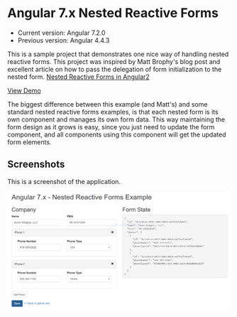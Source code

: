 # Angular 7.x Nested Reactive Forms

* Current version: Angular 7.2.0
* Previous version: Angular 4.4.3

This is a sample project that demonstrates one nice way of handling nested reactive forms.  This project was inspired by Matt Brophy's blog post and excellent article on how to pass the delegation of form initialization to the nested form. [Nested Reactive Forms in Angular2](http://brophy.org/post/nested-reactive-forms-in-angular2)

[View Demo](https://kahanu.github.io/AngularNestedReactiveForms/)

The biggest difference between this example (and Matt's) and some standard nested reactive forms examples, is that each nested form is its own component and manages its own form data.  This way maintaining the form design as it grows is easy, since you just need to update the form component, and all components using this component will get the updated form elements.

## Screenshots
This is a screenshot of the application.

![alt-text](https://github.com/kahanu/AngularNestedReactiveForms/blob/master/screenshots/nested-forms-screenshot.png "Angular Nested Reactive Forms")
